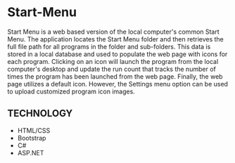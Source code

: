 # Start-Menu

Start Menu is a web based version of the local computer's common Start Menu.  The application locates the Start Menu folder and then 
retrieves the full file path for all programs in the folder and sub-folders.  This data is stored in a local database and used to
populate the web page with icons for each program.  Clicking on an icon will launch the program from the local computer's desktop and
update the run count that tracks the number of times the program has been launched from the web page.  Finally, the web page utilizes 
a default icon.  However, the Settings menu option can be used to upload customized program icon images. 

## TECHNOLOGY
* HTML/CSS
* Bootstrap
* C#
* ASP.NET
